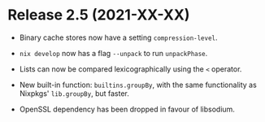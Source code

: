 # Release 2.5 (2021-XX-XX)

* Binary cache stores now have a setting `compression-level`.

* `nix develop` now has a flag `--unpack` to run `unpackPhase`.

* Lists can now be compared lexicographically using the `<` operator.

* New built-in function: `builtins.groupBy`, with the same functionality as
  Nixpkgs' `lib.groupBy`, but faster.

* OpenSSL dependency has been dropped in favour of libsodium.
